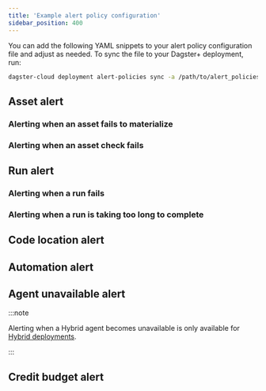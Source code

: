 ```yaml
---
title: 'Example alert policy configuration'
sidebar_position: 400
---
```


You can add the following YAML snippets to your alert policy configuration file and adjust as needed. To sync the file to your Dagster+ deployment, run:

```bash
dagster-cloud deployment alert-policies sync -a /path/to/alert_policies.yaml
```

## Asset alert

### Alerting when an asset fails to materialize

<Tabs groupId="notification_service">
  <TabItem value='email' label='Email'>
    <CodeExample path="docs_beta_snippets/docs_beta_snippets/dagster-plus/deployment/alerts/asset-materialization-failure-alert-email.yaml" language="yaml" />
  </TabItem>
  <TabItem value='microsoft_teams' label='Microsoft Teams'>
    <CodeExample path="docs_beta_snippets/docs_beta_snippets/dagster-plus/deployment/alerts/asset-materialization-failure-alert-microsoft_teams.yaml" language="yaml" />
  </TabItem>
  <TabItem value='pagerduty' label='PagerDuty'>
    <CodeExample path="docs_beta_snippets/docs_beta_snippets/dagster-plus/deployment/alerts/asset-materialization-failure-alert-pagerduty.yaml" language="yaml" />
  </TabItem>
  <TabItem value='slack' label='Slack'>
    <CodeExample path="docs_beta_snippets/docs_beta_snippets/dagster-plus/deployment/alerts/asset-materialization-failure-alert-slack.yaml" language="yaml" />
  </TabItem>
</Tabs>

### Alerting when an asset check fails

<Tabs groupId="notification_service">
  <TabItem value='email' label='Email'>
    <CodeExample path="docs_beta_snippets/docs_beta_snippets/dagster-plus/deployment/alerts/asset-check-failed-email.yaml" language="yaml" />
  </TabItem>
  <TabItem value='microsoft_teams' label='Microsoft Teams'>
    <CodeExample path="docs_beta_snippets/docs_beta_snippets/dagster-plus/deployment/alerts/asset-check-failed-microsoft_teams.yaml" language="yaml" />
  </TabItem>
  <TabItem value='pagerduty' label='PagerDuty'>
    <CodeExample path="docs_beta_snippets/docs_beta_snippets/dagster-plus/deployment/alerts/asset-check-failed-pagerduty.yaml" language="yaml" />
  </TabItem>
  <TabItem value='slack' label='Slack'>
    <CodeExample path="docs_beta_snippets/docs_beta_snippets/dagster-plus/deployment/alerts/asset-check-failed-slack.yaml" language="yaml" />
  </TabItem>
</Tabs>

## Run alert

### Alerting when a run fails

<Tabs groupId="notification_service">
  <TabItem value='email' label='Email'>
    <CodeExample path="docs_beta_snippets/docs_beta_snippets/dagster-plus/deployment/alerts/run-alert-failure-email.yaml" language="yaml" />
  </TabItem>
  <TabItem value='microsoft_teams' label='Microsoft Teams'>
    <CodeExample path="docs_beta_snippets/docs_beta_snippets/dagster-plus/deployment/alerts/run-alert-failure-microsoft_teams.yaml" language="yaml" />
  </TabItem>
  <TabItem value='pagerduty' label='PagerDuty'>
    <CodeExample path="docs_beta_snippets/docs_beta_snippets/dagster-plus/deployment/alerts/run-alert-failure-pagerduty.yaml" language="yaml" />
  </TabItem>
  <TabItem value='slack' label='Slack'>
    <CodeExample path="docs_beta_snippets/docs_beta_snippets/dagster-plus/deployment/alerts/run-alert-failure-slack.yaml" language="yaml" />
  </TabItem>
</Tabs>

### Alerting when a run is taking too long to complete

<Tabs groupId="notification_service">
  <TabItem value='email' label='Email'>
    <CodeExample path="docs_beta_snippets/docs_beta_snippets/dagster-plus/deployment/alerts/job-running-over-one-hour-email.yaml" language="yaml" />
  </TabItem>
  <TabItem value='microsoft_teams' label='Microsoft Teams'>
    <CodeExample path="docs_beta_snippets/docs_beta_snippets/dagster-plus/deployment/alerts/job-running-over-one-hour-microsoft_teams.yaml" language="yaml" />
  </TabItem>
  <TabItem value='pagerduty' label='PagerDuty'>
    <CodeExample path="docs_beta_snippets/docs_beta_snippets/dagster-plus/deployment/alerts/job-running-over-one-hour-pagerduty.yaml" language="yaml" />
  </TabItem>
  <TabItem value='slack' label='Slack'>
    <CodeExample path="docs_beta_snippets/docs_beta_snippets/dagster-plus/deployment/alerts/job-running-over-one-hour-slack.yaml" language="yaml" />
  </TabItem>
</Tabs>

## Code location alert

<Tabs groupId="notification_service">
  <TabItem value='email' label='Email'>
    <CodeExample path="docs_beta_snippets/docs_beta_snippets/dagster-plus/deployment/alerts/code-location-error-email.yaml" language="yaml" />
  </TabItem>
  <TabItem value='microsoft_teams' label='Microsoft Teams'>
    <CodeExample path="docs_beta_snippets/docs_beta_snippets/dagster-plus/deployment/alerts/code-location-error-microsoft_teams.yaml" language="yaml" />
  </TabItem>
  <TabItem value='pagerduty' label='PagerDuty'>
    <CodeExample path="docs_beta_snippets/docs_beta_snippets/dagster-plus/deployment/alerts/code-location-error-pagerduty.yaml" language="yaml" />
  </TabItem>
  <TabItem value='slack' label='Slack'>
    <CodeExample path="docs_beta_snippets/docs_beta_snippets/dagster-plus/deployment/alerts/code-location-error-slack.yaml" language="yaml" />
  </TabItem>
</Tabs>

## Automation alert

<Tabs groupId="notification_service">
  <TabItem value='email' label='Email'>
    <CodeExample path="docs_beta_snippets/docs_beta_snippets/dagster-plus/deployment/alerts/schedule-sensor-failure-email.yaml" language="yaml" />
  </TabItem>
  <TabItem value='microsoft_teams' label='Microsoft Teams'>
    <CodeExample path="docs_beta_snippets/docs_beta_snippets/dagster-plus/deployment/alerts/schedule-sensor-failure-microsoft_teams.yaml" language="yaml" />
  </TabItem>
  <TabItem value='pagerduty' label='PagerDuty'>
    <CodeExample path="docs_beta_snippets/docs_beta_snippets/dagster-plus/deployment/alerts/schedule-sensor-failure-pagerduty.yaml" language="yaml" />
  </TabItem>
  <TabItem value='slack' label='Slack'>
    <CodeExample path="docs_beta_snippets/docs_beta_snippets/dagster-plus/deployment/alerts/schedule-sensor-failure-slack.yaml" language="yaml" />
  </TabItem>
</Tabs>

## Agent unavailable alert

:::note

Alerting when a Hybrid agent becomes unavailable is only available for [Hybrid deployments](/dagster-plus/deployment/deployment-types/hybrid/).

:::

<Tabs groupId="notification_service">
  <TabItem value='email' label='Email'>
    <CodeExample path="docs_beta_snippets/docs_beta_snippets/dagster-plus/deployment/alerts/agent-unavailable-alert-email.yaml" language="yaml" />
  </TabItem>
  <TabItem value='microsoft_teams' label='Microsoft Teams'>
    <CodeExample path="docs_beta_snippets/docs_beta_snippets/dagster-plus/deployment/alerts/agent-unavailable-alert-microsoft_teams.yaml" language="yaml" />
  </TabItem>
  <TabItem value='pagerduty' label='PagerDuty'>
    <CodeExample path="docs_beta_snippets/docs_beta_snippets/dagster-plus/deployment/alerts/agent-unavailable-alert-pagerduty.yaml" language="yaml" />
  </TabItem>
  <TabItem value='slack' label='Slack'>
    <CodeExample path="docs_beta_snippets/docs_beta_snippets/dagster-plus/deployment/alerts/agent-unavailable-alert-slack.yaml" language="yaml" />
  </TabItem>
</Tabs>

## Credit budget alert

<Tabs groupId="notification_service">
  <TabItem value='email' label='Email'>
    <CodeExample path="docs_beta_snippets/docs_beta_snippets/dagster-plus/deployment/alerts/credit-budget-alert-email.yaml" language="yaml" />
  </TabItem>
  <TabItem value='microsoft_teams' label='Microsoft Teams'>
    <CodeExample path="docs_beta_snippets/docs_beta_snippets/dagster-plus/deployment/alerts/credit-budget-alert-microsoft_teams.yaml" language="yaml" />
  </TabItem>
  <TabItem value='pagerduty' label='PagerDuty'>
    <CodeExample path="docs_beta_snippets/docs_beta_snippets/dagster-plus/deployment/alerts/credit-budget-alert-pagerduty.yaml" language="yaml" />
  </TabItem>
  <TabItem value='slack' label='Slack'>
    <CodeExample path="docs_beta_snippets/docs_beta_snippets/dagster-plus/deployment/alerts/credit-budget-alert-slack.yaml" language="yaml" />
  </TabItem>
</Tabs>
